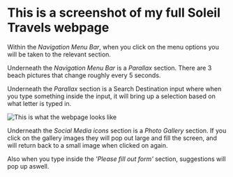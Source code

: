 # This is a screenshot of my full Soleil Travels webpage

Within the *Navigation Menu Bar*, when you click on the menu options you will be taken to the relevant section.

Underneath the *Navigation Menu Bar* is a *Parallax* section. There are 3 beach pictures that change roughly every 5 seconds.

Underneath the *Parallax* section is a Search Destination input where when you type something inside the input, it will bring up a selection based on what letter is typed in.

![This is what the webpage looks like](Imgs/soleil-travels-webpage-screenshot1.png)

Underneath the *Social Media icons* section is a *Photo Gallery* section. If you click on the gallery images they will pop out large and fill the screen, and will return back to a small image when clicked on again.

Also when you type inside the *'Please fill out form'* section, suggestions will pop up aswell.